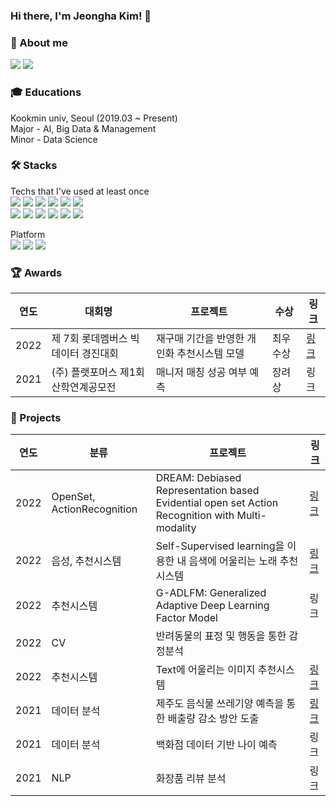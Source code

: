 ### Hi there, I'm Jeongha Kim! 👋

  
### 🤍 About me
<img src="https://img.shields.io/badge/gimjeongha2@gmail.com-EA4335?style=flat&logo=Gmail&logoColor=white"/> <a href="[gimjeongha2@gmai.com](https://www.notion.so/Portfolio-44d6c92fd9b243a49f1edb501c67f578)"><img src="https://img.shields.io/badge/Notion-000000?style=flat&logo=Notion&logoColor=white"/></a>
 


### 🎓 Educations 
Kookmin univ, Seoul (2019.03 ~ Present) <br/> 
Major - AI, Big Data & Management <br/> 
Minor - Data Science <br/> 
     
     
### 🛠 Stacks 
Techs that I've used at least once <br/> 
<img src="https://img.shields.io/badge/Python-3776AB?style=flat&logo=Python&logoColor=yellow"/> <img src="https://img.shields.io/badge/Pytorch-EE4C2C?style=flat&logo=Pytorch&logoColor=white"/> <img src="https://img.shields.io/badge/Tensorflow-FF6F00?style=flat&logo=Tensorflow&logoColor=white"/> <img src="https://img.shields.io/badge/MySQL-4479A1?style=flat&logo=MySQL&logoColor=white"/> <img src="https://img.shields.io/badge/Selenium-43B02A?style=flat&logo=Selenium&logoColor=white"> <img src="https://img.shields.io/badge/Amazon AWS-232F3E?style=flat&logo=Amazon AWS&logoColor=white"/> 
<br/> 
<img src="https://img.shields.io/badge/Visual Studio Code-007ACC?style=flat&logo=Visual Studio Code&logoColor=white"/> <img src="https://img.shields.io/badge/jupyter-F37626?style=flat&logo=jupyter&logoColor=white"/> <img src="https://img.shields.io/badge/Google Colab-F9AB00?style=flat&logo=Google Colab&logoColor=white"/> <img src="https://img.shields.io/badge/Git-F05032?style=flat&logo=Git&logoColor=white"/> <img src="https://img.shields.io/badge/Github-181717?style=flat&logo=Github&logoColor=white"/> <img src="https://img.shields.io/badge/Slack-4A154B?style=flat&logo=Slack&logoColor=white"/>

Platform
<br/> 
<img src="https://img.shields.io/badge/Windows-0078D6?style=flat&logo=Windows&logoColor=white"/> <img src="https://img.shields.io/badge/Mac-000000?style=flat&logo=MacOS&logoColor=white"/> <img src="https://img.shields.io/badge/Linux-FCC624?style=flat&logo=Linux&logoColor=white"/>


### 🏆 Awards
|연도|대회명|프로젝트|수상|링크|
|-|-|-|-|-|
|2022|제 7회 롯데멤버스 빅데이터 경진대회|재구매 기간을 반영한 개인화 추천시스템 모델|최우수상|[링크](https://github.com/jeongha2/2022_LotteMembers_BigData_Competition.git)|
|2021|(주) 플랫포머스 제1회 산학연계공모전|매니저 매칭 성공 여부 예측|장려상|링크|


### 🐤 Projects
|연도|분류|프로젝트|링크|
|-|-|-|-|
|2022|OpenSet, ActionRecognition|DREAM: Debiased Representation based Evidential open set Action Recognition with Multi-modality|[링크](https://github.com/sy00n/DREAMCAP)|
|2022|음성, 추천시스템|Self-Supervised learning을 이용한 내 음색에 어울리는 노래 추천시스템|[링크](https://github.com/jeongha2/I_See_Your_Next_Song)|
|2022|추천시스템|G-ADLFM: Generalized Adaptive Deep Learning Factor Model|링크|
|2022|CV|반려동물의 표정 및 행동을 통한 감정분석| |
|2022|추천시스템|Text에 어울리는 이미지 추천시스템|[링크](https://github.com/jeongha2/Text_Image_RecSys)|
|2021|데이터 분석|제주도 음식물 쓰레기양 예측을 통한 배출량 감소 방안 도출|[링크](https://github.com/jeongha2/Eco_Jeju.git)|
|2021|데이터 분석|백화점 데이터 기반 나이 예측|링크|
|2021|NLP|화장품 리뷰 분석|링크|


